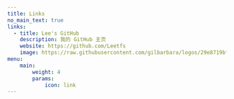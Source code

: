 ```yaml
---
title: Links
no_main_text: true
links:
  - title: Lee's GitHub
    description: 我的 GitHub 主页
    website: https://github.com/Leetfs
    image: https://raw.githubusercontent.com/gilbarbara/logos/29e8719bf78915c7a82a26a6c203f53c4cb8fff2/logos/github-icon.svg
menu:
    main: 
        weight: 4
        params:
            icon: link
---
```

